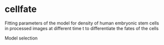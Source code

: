 # cellfate
Fitting parameters of the model for density of human embryonic stem cells in processed images at different time t to differentiate the fates of the cells

Model selection
